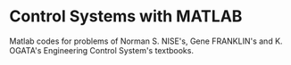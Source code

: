 # Control Systems with MATLAB 
Matlab codes for problems of Norman S. NISE's, Gene FRANKLIN's and K. OGATA's Engineering Control System's textbooks.
